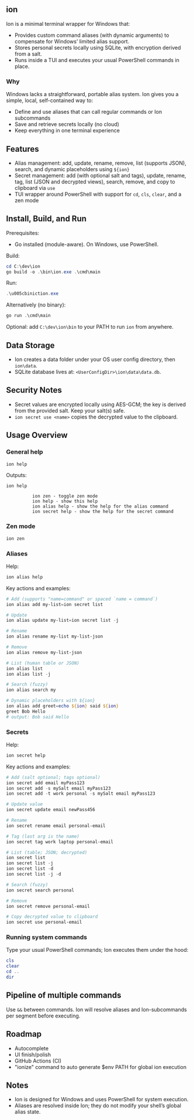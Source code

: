 ## ion

Ion is a minimal terminal wrapper for Windows that:
- Provides custom command aliases (with dynamic arguments) to compensate for Windows’ limited alias support.
- Stores personal secrets locally using SQLite, with encryption derived from a salt.
- Runs inside a TUI and executes your usual PowerShell commands in place.

### Why
Windows lacks a straightforward, portable alias system. Ion gives you a simple, local, self-contained way to:
- Define and use aliases that can call regular commands or Ion subcommands
- Save and retrieve secrets locally (no cloud)
- Keep everything in one terminal experience

## Features
- Alias management: add, update, rename, remove, list (supports JSON), search, and dynamic placeholders using `${ion}`
- Secret management: add (with optional salt and tags), update, rename, tag, list (JSON and decrypted views), search, remove, and copy to clipboard via `use`
- TUI wrapper around PowerShell with support for `cd`, `cls`, `clear`, and a zen mode

## Install, Build, and Run

Prerequisites:
- Go installed (module-aware). On Windows, use PowerShell.

Build:
```powershell
cd C:\dev\ion
go build -o .\bin\ion.exe .\cmd\main
```

Run:
```powershell
.\u005cbiniction.exe
```

Alternatively (no binary):
```powershell
go run .\cmd\main
```

Optional: add `C:\dev\ion\bin` to your PATH to run `ion` from anywhere.

## Data Storage
- Ion creates a data folder under your OS user config directory, then `ion\data`.
- SQLite database lives at: `<UserConfigDir>\ion\data\data.db`.

## Security Notes
- Secret values are encrypted locally using AES-GCM; the key is derived from the provided salt. Keep your salt(s) safe.
- `ion secret use <name>` copies the decrypted value to the clipboard.

## Usage Overview

### General help
```powershell
ion help
```
Outputs:
```
ion help

          ion zen - toggle zen mode
          ion help - show this help
          ion alias help - show the help for the alias command
          ion secret help - show the help for the secret command
```

### Zen mode
```powershell
ion zen
```

### Aliases
Help:
```powershell
ion alias help
```
Key actions and examples:
```powershell
# Add (supports "name=command" or spaced `name = command`)
ion alias add my-list=ion secret list

# Update
ion alias update my-list=ion secret list -j

# Rename
ion alias rename my-list my-list-json

# Remove
ion alias remove my-list-json

# List (human table or JSON)
ion alias list
ion alias list -j

# Search (fuzzy)
ion alias search my

# Dynamic placeholders with ${ion}
ion alias add greet=echo ${ion} said ${ion}
greet Bob Hello
# output: Bob said Hello
```

### Secrets
Help:
```powershell
ion secret help
```
Key actions and examples:
```powershell
# Add (salt optional; tags optional)
ion secret add email myPass123
ion secret add -s mySalt email myPass123
ion secret add -t work personal -s mySalt email myPass123

# Update value
ion secret update email newPass456

# Rename
ion secret rename email personal-email

# Tag (last arg is the name)
ion secret tag work laptop personal-email

# List (table; JSON; decrypted)
ion secret list
ion secret list -j
ion secret list -d
ion secret list -j -d

# Search (fuzzy)
ion secret search personal

# Remove
ion secret remove personal-email

# Copy decrypted value to clipboard
ion secret use personal-email
```

### Running system commands
Type your usual PowerShell commands; Ion executes them under the hood:
```powershell
cls
clear
cd ..
dir
```

## Pipeline of multiple commands
Use `&&` between commands. Ion will resolve aliases and Ion-subcommands per segment before executing.

## Roadmap
- Autocomplete
- UI finish/polish
- GitHub Actions (CI)
- "ionize" command to auto generate $env PATH for global ion execution

## Notes
- Ion is designed for Windows and uses PowerShell for system execution.
- Aliases are resolved inside Ion; they do not modify your shell’s global alias state.

